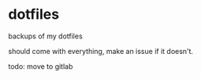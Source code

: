 # dotfiles
backups of my dotfiles

should come with everything, make an issue if it doesn't.

todo: move to gitlab
